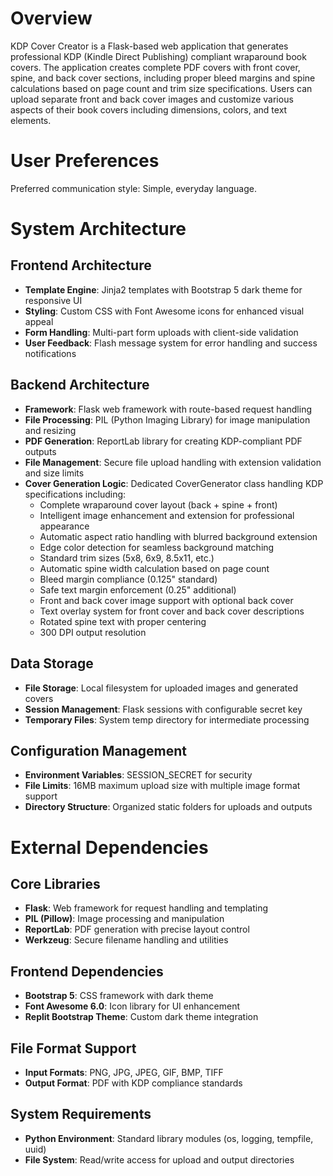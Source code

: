 # Overview

KDP Cover Creator is a Flask-based web application that generates professional KDP (Kindle Direct Publishing) compliant wraparound book covers. The application creates complete PDF covers with front cover, spine, and back cover sections, including proper bleed margins and spine calculations based on page count and trim size specifications. Users can upload separate front and back cover images and customize various aspects of their book covers including dimensions, colors, and text elements.

# User Preferences

Preferred communication style: Simple, everyday language.

# System Architecture

## Frontend Architecture
- **Template Engine**: Jinja2 templates with Bootstrap 5 dark theme for responsive UI
- **Styling**: Custom CSS with Font Awesome icons for enhanced visual appeal
- **Form Handling**: Multi-part form uploads with client-side validation
- **User Feedback**: Flash message system for error handling and success notifications

## Backend Architecture
- **Framework**: Flask web framework with route-based request handling
- **File Processing**: PIL (Python Imaging Library) for image manipulation and resizing
- **PDF Generation**: ReportLab library for creating KDP-compliant PDF outputs
- **File Management**: Secure file upload handling with extension validation and size limits
- **Cover Generation Logic**: Dedicated CoverGenerator class handling KDP specifications including:
  - Complete wraparound cover layout (back + spine + front)
  - Intelligent image enhancement and extension for professional appearance
  - Automatic aspect ratio handling with blurred background extension
  - Edge color detection for seamless background matching
  - Standard trim sizes (5x8, 6x9, 8.5x11, etc.)
  - Automatic spine width calculation based on page count
  - Bleed margin compliance (0.125" standard)
  - Safe text margin enforcement (0.25" additional)
  - Front and back cover image support with optional back cover
  - Text overlay system for front cover and back cover descriptions
  - Rotated spine text with proper centering
  - 300 DPI output resolution

## Data Storage
- **File Storage**: Local filesystem for uploaded images and generated covers
- **Session Management**: Flask sessions with configurable secret key
- **Temporary Files**: System temp directory for intermediate processing

## Configuration Management
- **Environment Variables**: SESSION_SECRET for security
- **File Limits**: 16MB maximum upload size with multiple image format support
- **Directory Structure**: Organized static folders for uploads and outputs

# External Dependencies

## Core Libraries
- **Flask**: Web framework for request handling and templating
- **PIL (Pillow)**: Image processing and manipulation
- **ReportLab**: PDF generation with precise layout control
- **Werkzeug**: Secure filename handling and utilities

## Frontend Dependencies
- **Bootstrap 5**: CSS framework with dark theme
- **Font Awesome 6.0**: Icon library for UI enhancement
- **Replit Bootstrap Theme**: Custom dark theme integration

## File Format Support
- **Input Formats**: PNG, JPG, JPEG, GIF, BMP, TIFF
- **Output Format**: PDF with KDP compliance standards

## System Requirements
- **Python Environment**: Standard library modules (os, logging, tempfile, uuid)
- **File System**: Read/write access for upload and output directories